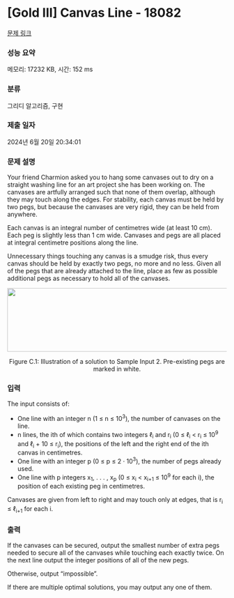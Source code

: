 # [Gold III] Canvas Line - 18082 

[문제 링크](https://www.acmicpc.net/problem/18082) 

### 성능 요약

메모리: 17232 KB, 시간: 152 ms

### 분류

그리디 알고리즘, 구현

### 제출 일자

2024년 6월 20일 20:34:01

### 문제 설명

<p>Your friend Charmion asked you to hang some canvases out to dry on a straight washing line for an art project she has been working on. The canvases are artfully arranged such that none of them overlap, although they may touch along the edges. For stability, each canvas must be held by two pegs, but because the canvases are very rigid, they can be held from anywhere.</p>

<p>Each canvas is an integral number of centimetres wide (at least 10 cm). Each peg is slightly less than 1 cm wide. Canvases and pegs are all placed at integral centimetre positions along the line.</p>

<p>Unnecessary things touching any canvas is a smudge risk, thus every canvas should be held by exactly two pegs, no more and no less. Given all of the pegs that are already attached to the line, place as few as possible additional pegs as necessary to hold all of the canvases.</p>

<p style="text-align: center;"><img alt="" src="https://upload.acmicpc.net/2546bbd1-89f9-447b-ac86-95d6327de241/-/preview/" style="width: 614px; height: 146px;"></p>

<p style="text-align: center;">Figure C.1: Illustration of a solution to Sample Input 2. Pre-existing pegs are marked in white.</p>

### 입력 

 <p>The input consists of:</p>

<ul>
	<li>One line with an integer n (1 ≤ n ≤ 10<sup>3</sup>), the number of canvases on the line.</li>
	<li>n lines, the ith of which contains two integers ℓ<sub>i</sub> and r<sub>i</sub> (0 ≤ ℓ<sub>i</sub> < r<sub>i</sub> ≤ 10<sup>9</sup> and ℓ<sub>i</sub> + 10 ≤ r<sub>i</sub>), the positions of the left and the right end of the ith canvas in centimetres.</li>
	<li>One line with an integer p (0 ≤ p ≤ 2 · 10<sup>3</sup>), the number of pegs already used.</li>
	<li>One line with p integers x<sub>1</sub>, . . . , x<sub>p</sub> (0 ≤ x<sub>i</sub> < x<sub>i+1</sub> ≤ 10<sup>9</sup> for each i), the position of each existing peg in centimetres.</li>
</ul>

<p>Canvases are given from left to right and may touch only at edges, that is r<sub>i</sub> ≤ ℓ<sub>i+1</sub> for each i.</p>

### 출력 

 <p>If the canvases can be secured, output the smallest number of extra pegs needed to secure all of the canvases while touching each exactly twice. On the next line output the integer positions of all of the new pegs.</p>

<p>Otherwise, output “impossible”.</p>

<p>If there are multiple optimal solutions, you may output any one of them.</p>

